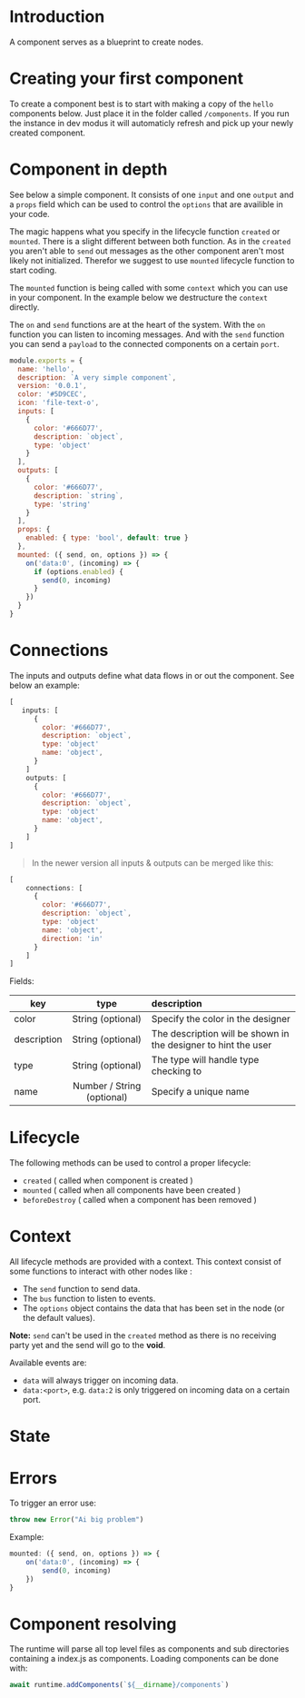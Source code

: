 # Introduction
A component serves as a blueprint to create nodes.

# Creating your first component
To create a component best is to start with making a copy of the `hello` components below. Just place it in the folder called `/components`. If you run the instance in dev modus it will automaticly refresh and pick up your newly created component.

# Component in depth
See below a simple component. It consists of one `input` and one `output` and a `props` field which can be used to control the `options` that are availible in your code.

The magic happens what you specify in the lifecycle function `created` or `mounted`. There is a slight different between both function. As in the `created` you aren't able to `send` out messages as the other component aren't most likely not initialized. Therefor we suggest to use `mounted` lifecycle function to start coding.

The `mounted` function is being called with some `context` which you can use in your component. In the example below we destructure the `context` directly.

The `on` and `send` functions are at the heart of the system. With the `on` function you can listen to incoming messages. 
And with the `send` function you can send a `payload` to the connected components on a certain `port`.

```js
module.exports = {
  name: 'hello',
  description: `A very simple component`,
  version: '0.0.1',
  color: '#5D9CEC',
  icon: 'file-text-o',
  inputs: [
    {
      color: '#666D77',
      description: `object`,
      type: 'object'
    }
  ],
  outputs: [
    {
      color: '#666D77',
      description: `string`,
      type: 'string'
    }
  ],
  props: {
    enabled: { type: 'bool', default: true }
  },
  mounted: ({ send, on, options }) => {
    on('data:0', (incoming) => {
      if (options.enabled) {
        send(0, incoming)
      }
    })
  }
}
```

# Connections
The inputs and outputs define what data flows in or out the component. See below an example:
```js
[
   inputs: [
      {
        color: '#666D77',
        description: `object`,
        type: 'object'
        name: 'object',
      }
    ]
    outputs: [
      {
        color: '#666D77',
        description: `object`,
        type: 'object'
        name: 'object',
      }
    ]
]
```

> In the newer version all inputs & outputs can be merged like this:

```js
[
    connections: [
      {
        color: '#666D77',
        description: `object`,
        type: 'object'
        name: 'object',
        direction: 'in'
      }
    ]
]
```
Fields:

| key   |      type      |  description |
|----------|:-------------:|:------|
| color    |  String (optional) | Specify the color in the designer |
| description |    String (optional)   |   The description will be shown in the designer to hint the user |
| type |  String (optional) |    The type will handle type checking to |
| name |  Number / String (optional) |    Specify a unique name |


# Lifecycle
The following methods can be used to control a proper lifecycle:
- `created` ( called when component is created )
- `mounted` ( called when all components have been created )
- `beforeDestroy` ( called when a component has been removed )

# Context
All lifecycle methods are provided with a context. This context consist of some functions to interact with other nodes like :
- The `send` function to send data.
- The `bus` function to listen to events.
- The `options` object contains the data that has been set in the node (or the default values). 

**Note:** `send` can't be used in the `created` method as there is no receiving party yet and the send will go to the **void**.

Available events are:
- `data` will always trigger on incoming data.
- `data:<port>`, e.g. `data:2` is only triggered on incoming data on a certain port. 

# State

# Errors
To trigger an error use:
```js 
throw new Error("Ai big problem")
```

Example:
```js
mounted: ({ send, on, options }) => {
    on('data:0', (incoming) => {
        send(0, incoming)
    })
}
```

# Component resolving
The runtime will parse all top level files as components and sub directories containing a index.js as components.
Loading components can be done with:
```js
await runtime.addComponents(`${__dirname}/components`)
```
